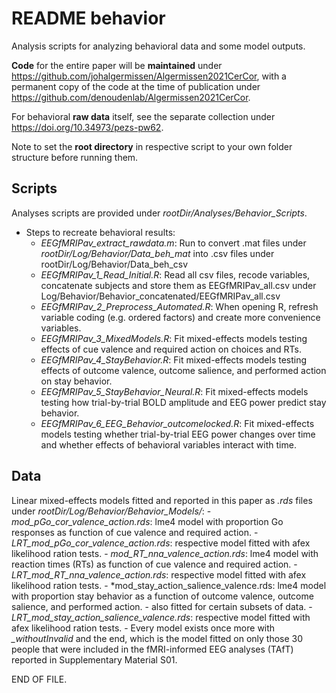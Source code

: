 # README behavior

Analysis scripts for analyzing behavioral data and some model outputs.

**Code** for the entire paper will be **maintained** under https://github.com/johalgermissen/Algermissen2021CerCor, with a permanent copy of the code at the time of publication under https://github.com/denoudenlab/Algermissen2021CerCor.

For behavioral **raw data** itself, see the separate collection under https://doi.org/10.34973/pezs-pw62.

Note to set the **root directory** in respective script to your own folder structure before running them.

## Scripts
Analyses scripts are provided under *rootDir/Analyses/Behavior_Scripts*.
- Steps to recreate behavioral results:
	- *EEGfMRIPav_extract_rawdata.m*: Run to convert .mat files under *rootDir/Log/Behavior/Data_beh_mat* into .csv files under rootDir/Log/Behavior/Data_beh_csv
	- *EEGfMRIPav_1_Read_Initial.R*: Read all csv files, recode variables, concatenate subjects and store them as EEGfMRIPav_all.csv under Log/Behavior/Behavior_concatenated/EEGfMRIPav_all.csv
	- *EEGfMRIPav_2_Preprocess_Automated.R*: When opening R, refresh variable coding (e.g. ordered factors) and create more convenience variables.
	- *EEGfMRIPav_3_MixedModels.R*: Fit mixed-effects models testing effects of cue valence and required action on choices and RTs.
	- *EEGfMRIPav_4_StayBehavior.R*: Fit mixed-effects models testing effects of outcome valence, outcome salience, and performed action on stay behavior.
	- *EEGfMRIPav_5_StayBehavior_Neural.R*: Fit mixed-effects models testing how trial-by-trial BOLD amplitude and EEG power predict stay behavior.
	- *EEGfMRIPav_6_EEG_Behavior_outcomelocked.R*: Fit mixed-effects models testing whether trial-by-trial EEG power changes over time and whether effects of behavioral variables interact with time.

## Data
Linear mixed-effects models fitted and reported in this paper as *.rds* files under *rootDir/Log/Behavior/Behavior_Models/*:
    - *mod_pGo_cor_valence_action.rds*: lme4 model with proportion Go responses as function of cue valence and required action.
    - *LRT_mod_pGo_cor_valence_action.rds*: respective model fitted with afex likelihood ration tests.
    - *mod_RT_nna_valence_action.rds*: lme4 model with reaction times (RTs) as function of cue valence and required action.
    - *LRT_mod_RT_nna_valence_action.rds*: respective model fitted with afex likelihood ration tests.
    - *mod_stay_action_salience_valence.rds: lme4 model with proportion stay behavior as a function of outcome valence, outcome salience, and performed action. 
	- also fitted for certain subsets of data.
    - *LRT_mod_stay_action_salience_valence.rds*: respective model fitted with afex likelihood ration tests.
    -  Every model exists once more with *\_withoutInvalid* and the end, which is the model fitted on only those 30 people that were included in the fMRI-informed EEG analyses (TAfT) reported in Supplementary Material S01.

END OF FILE.
